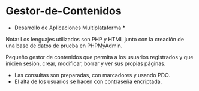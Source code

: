 # Gestor-de-Contenidos

* Desarrollo de Aplicaciones Multiplataforma *

Nota: Los lenguajes utilizados son PHP y HTML junto con la creación de una base de datos de prueba en PHPMyAdmin.

Pequeño gestor de contenidos que permita a los usuarios registrados y que inicien sesión, crear, modificar, borrar y ver sus propias páginas.

- Las consultas son preparadas, con marcadores y usando PDO.
- El alta de los usuarios se hacen con contraseña encriptada.
